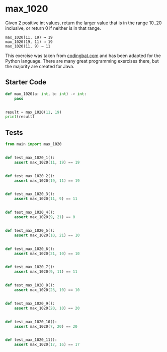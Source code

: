 # max_1020





Given 2 positive int values, return the larger value that is in the range 10..20 inclusive, or return 0 if neither is in that range.

```
max_1020(11, 19) → 19
max_1020(19, 11) → 19
max_1020(11, 9) → 11
```

This exercise was taken from [codingbat.com](https://codingbat.com/prob/p177372) and has been adapted for the Python language. There are many great programming exercises there, but the majority are created for Java.

## Starter Code
```python
def max_1020(a: int, b: int) -> int:
    pass


result = max_1020(11, 19)
print(result)
```

## Tests
```python
from main import max_1020


def test_max_1020_1():
    assert max_1020(11, 19) == 19


def test_max_1020_2():
    assert max_1020(19, 11) == 19


def test_max_1020_3():
    assert max_1020(11, 9) == 11


def test_max_1020_4():
    assert max_1020(9, 21) == 0


def test_max_1020_5():
    assert max_1020(10, 21) == 10


def test_max_1020_6():
    assert max_1020(21, 10) == 10


def test_max_1020_7():
    assert max_1020(9, 11) == 11


def test_max_1020_8():
    assert max_1020(23, 10) == 10


def test_max_1020_9():
    assert max_1020(20, 10) == 20


def test_max_1020_10():
    assert max_1020(7, 20) == 20


def test_max_1020_11():
    assert max_1020(17, 16) == 17
```
